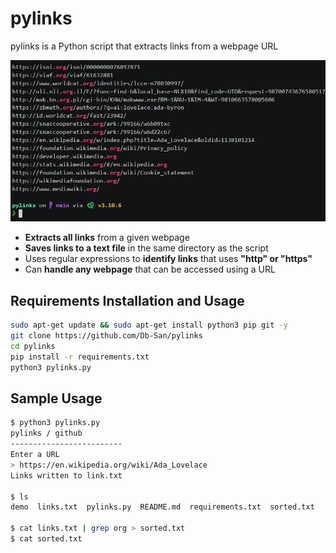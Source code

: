 # pylinks

pylinks is a Python script that extracts links from a webpage URL

[![demo.jpg](https://github.com/Db-San/pylinks/blob/main/demo/demo.jpg?raw=true)](https://asciinema.org/a/561072)

- **Extracts all links** from a given webpage
- **Saves links to a text file** in the same directory as the script
- Uses regular expressions to **identify links** that uses **"http" or "https"**
- Can **handle any webpage** that can be accessed using a URL

## Requirements Installation and Usage

```bash
sudo apt-get update && sudo apt-get install python3 pip git -y
git clone https://github.com/Db-San/pylinks
cd pylinks
pip install -r requirements.txt
python3 pylinks.py
```

## Sample Usage

```bash
$ python3 pylinks.py
pylinks / github
-------------------------
Enter a URL
> https://en.wikipedia.org/wiki/Ada_Lovelace
Links written to link.txt

$ ls
demo  links.txt  pylinks.py  README.md  requirements.txt  sorted.txt

$ cat links.txt | grep org > sorted.txt
$ cat sorted.txt
```

